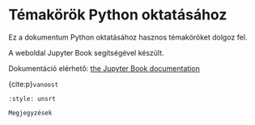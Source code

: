 # Témakörök Python oktatásához

Ez a dokumentum Python oktatásához hasznos témaköröket dolgoz fel.


A weboldal Jupyter Book segítségével készült. 

Dokumentáció elérhető: [the Jupyter Book documentation](https://jupyterbook.org) 

{cite:p}`vanoost`

```{tableofcontents}
:style: unsrt
```

```{note}
Megjegyzések
```